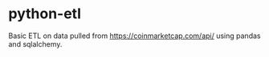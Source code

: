 # python-etl
Basic ETL on data pulled from https://coinmarketcap.com/api/ using pandas and sqlalchemy.
